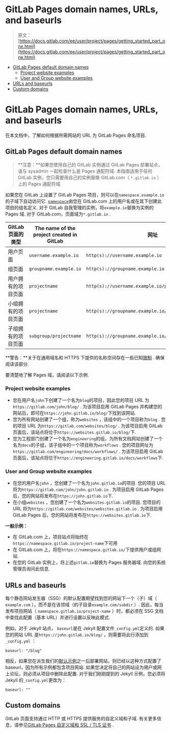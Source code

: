 # GitLab Pages domain names, URLs, and baseurls

> 原文：[https://docs.gitlab.com/ee/user/project/pages/getting_started_part_one.html](https://docs.gitlab.com/ee/user/project/pages/getting_started_part_one.html)

*   [GitLab Pages default domain names](#gitlab-pages-default-domain-names)
    *   [Project website examples](#project-website-examples)
    *   [User and Group website examples](#user-and-group-website-examples)
*   [URLs and baseurls](#urls-and-baseurls)
*   [Custom domains](#custom-domains)

# GitLab Pages domain names, URLs, and baseurls[](#gitlab-pages-domain-names-urls-and-baseurls "Permalink")

在本文档中，了解如何根据所需网站的 URL 为 GitLab Pages 命名项目.

## GitLab Pages default domain names[](#gitlab-pages-default-domain-names "Permalink")

> **注意：**如果您使用自己的 GitLab 实例通过 GitLab Pages 部署站点，请与 sysadmin 一起检查什么是 Pages 通配符域. 本指南适用于任何 GitLab 实例，您只需要用自己的实例替换 GitLab.com（ `*.gitlab.io` ）上的 Pages 通配符域.

如果您在 GitLab 上设置了 GitLab Pages 项目，则可以在`namespace.example.io`的子域下自动访问它. [`namespace`](../../group/index.html#namespaces)由您在 GitLab.com 上的用户名或在其下创建此项目的组名定义. 对于 GitLab 自我管理的实例，将`example.io`替换为实例的 Pages 域. 对于 GitLab.com，页面域为`*.gitlab.io` .

| GitLab 页面的类型 | The name of the project created in GitLab | 网址 |
| --- | --- | --- |
| 用户页面 | `username.example.io` | `http(s)://username.example.io` |
| 组页面 | `groupname.example.io` | `http(s)://groupname.example.io` |
| 用户拥有的项目页面 | `projectname` | `http(s)://username.example.io/projectname` |
| 小组拥有的项目页面 | `projectname` | `http(s)://groupname.example.io/projectname` |
| 子组拥有的项目页面 | `subgroup/projectname` | `http(s)://groupname.example.io/subgroup/projectname` |

**警告：**关于在通用域名和 HTTPS 下提供的名称空间存在一些已知[限制](introduction.html#limitations) . 确保阅读该部分.

要清楚地了解 Pages 域，请阅读以下示例.

### Project website examples[](#project-website-examples "Permalink")

*   您在用户名`john`下创建了一个名为`blog`的项目，因此您的项目 URL 为`https://gitlab.com/john/blog/` . 为该项目启用 GitLab Pages 并构建您的网站后，即可在`https://john.gitlab.io/blog/`下找到该网站.
*   您为所有网站创建了一个组，称为`websites` ，该组中的一个项目称为`blog` . 您的项目 URL 为`https://gitlab.com/websites/blog/` . 为该项目启用 GitLab 页面后，该站点将位于`https://websites.gitlab.io/blog/`下.
*   您为工程部门创建了一个名为`engineering`的组，为所有文档网站创建了一个名为`docs`的子组，该子组中的一个项目称为`workflows` . 您的项目网址为`https://gitlab.com/engineering/docs/workflows/` . 为该项目启用 GitLab 页面后，该站点将位于`https://engineering.gitlab.io/docs/workflows`下.

### User and Group website examples[](#user-and-group-website-examples "Permalink")

*   在您的用户名`john` ，您创建了一个名为`john.gitlab.io`的项目. 您的项目 URL 将为`https://gitlab.com/john/john.gitlab.io` . 为项目启用 GitLab Pages 后，您的网站将发布在`https://john.gitlab.io`下.
*   在小组`websites` ，您创建了一个名为`websites.gitlab.io`的项目. 您项目的 URL 将为`https://gitlab.com/websites/websites.gitlab.io` . 为项目启用 GitLab Pages 后，您的网站将发布在`https://websites.gitlab.io`下.

**一般示例：**

*   在 GitLab.com 上，项目站点将始终在`https://namespace.gitlab.io/project-name`下可用
*   在 GitLab.com 上，将在`https://namespace.gitlab.io/`下提供用户或组网站.
*   在您的 GitLab 实例上，将上述`gitlab.io`替换为 Pages 服务器域. 向您的系统管理员询问此信息.

## URLs and baseurls[](#urls-and-baseurls "Permalink")

每个静态网站发生器（SSG）的默认配置期望找到您的网站下一个（子）域（ `example.com` ），而不是在该领域（的子目录`example.com/subdir` ）. 因此，每当发布项目网站（ `namespace.gitlab.io/project-name` ）时，都必须在 SSG 文档中查找此配置（基本 URL）并进行设置以反映此模式.

例如，对于 Jekyll 站点， `baseurl`是在 Jekyll 配置文件`_config.yml`定义的. 如果您的网站 URL 是`https://john.gitlab.io/blog/` ，则需要将此行添加到`_config.yml` ：

```
baseurl: "/blog" 
```

相反，如果您在派生我们的[默认示例](https://gitlab.com/pages)之一后部署网站，则已经以这种方式配置了 baseurl，因为所有示例都包含项目网站. 如果您决定将自己的网站设为用户或网上论坛，则必须从项目中删除此配置. 对于我们刚刚提到的 Jekyll 示例，您必须将 Jekyll 的`_config.yml`更改为：

```
baseurl: "" 
```

## Custom domains[](#custom-domains "Permalink")

GitLab 页面支持通过 HTTP 或 HTTPS 提供服务的自定义域和子域. 有关更多信息，请参见[GitLab Pages 自定义域和 SSL / TLS 证书](custom_domains_ssl_tls_certification/index.html) .